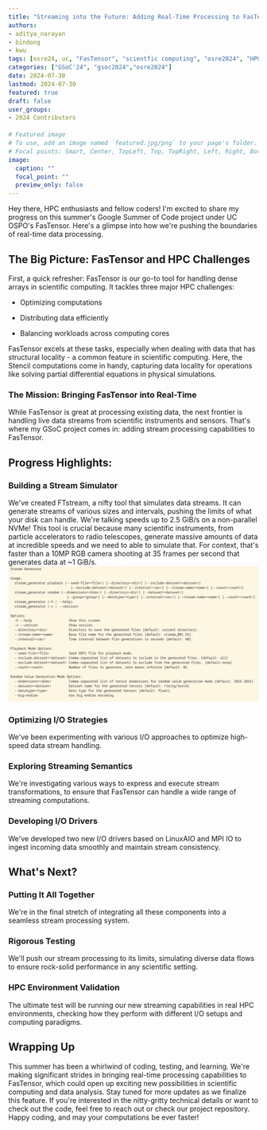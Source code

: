 ```yaml
---
title: "Streaming into the Future: Adding Real-Time Processing to FasTensor"
authors: 
- aditya_narayan
- bindong
- kwu
tags: [osre24, uc, "FasTensor", "scientfic computing", "osre2024", "HPC", "tensor processing", "linear algebra", "API design", "C++",  "LBNL", "Lawrence Berkeley National Lab"]
categories: ["GSoC'24", "gsoc2024","osre2024"]
date: 2024-07-30
lastmod: 2024-07-30
featured: true
draft: false
user_groups:
- 2024 Contributors

# Featured image
# To use, add an image named `featured.jpg/png` to your page's folder.
# Focal points: Smart, Center, TopLeft, Top, TopRight, Left, Right, BottomLeft, Bottom, BottomRight.
image:
  caption: ""
  focal_point: ""
  preview_only: false
---
```


Hey there, HPC enthusiasts and fellow coders! I'm excited to share my progress on this summer's Google Summer of Code project under UC OSPO's FasTensor. 
Here's a glimpse into how we're pushing the boundaries of real-time data processing.

## The Big Picture: FasTensor and HPC Challenges
First, a quick refresher: FasTensor is our go-to tool for handling dense arrays in scientific computing. It tackles three major HPC challenges:

- Optimizing computations

- Distributing data efficiently
- Balancing workloads across computing cores

FasTensor excels at these tasks, especially when dealing with data that has structural locality - a common feature in scientific computing. Here, the Stencil computations come in handy, capturing data locality for operations like solving partial differential equations in physical simulations.

### The Mission: Bringing FasTensor into Real-Time
While FasTensor is great at processing existing data, the next frontier is handling live data streams from scientific instruments and sensors. That's where my GSoC project comes in: adding stream processing capabilities to FasTensor.

## Progress Highlights:

### Building a Stream Simulator
We've created FTstream, a nifty tool that simulates data streams. It can generate streams of various sizes and intervals, pushing the limits of what your disk can handle. We're talking speeds up to 2.5 GiB/s on a non-parallel NVMe! This tool is crucial because many scientific instruments, from particle accelerators to radio telescopes, generate massive amounts of data at incredible speeds and we need to able to simulate that. For context, that's faster than a 10MP RGB camera shooting at 35 frames per second that generates data at ~1 GiB/s.
![FTStream: a stream simulator](ftstream.png)

### Optimizing I/O Strategies
We've been experimenting with various I/O approaches to optimize high-speed data stream handling.

### Exploring Streaming Semantics
We're investigating various ways to express and execute stream transformations, to ensure that FasTensor can handle a wide range of streaming computations.

### Developing I/O Drivers
We've developed two new I/O drivers based on LinuxAIO and MPI IO to ingest incoming data smoothly and maintain stream consistency.

## What's Next?

### Putting It All Together
We're in the final stretch of integrating all these components into a seamless stream processing system.

### Rigorous Testing
We'll push our stream processing to its limits, simulating diverse data flows to ensure rock-solid performance in any scientific setting.

### HPC Environment Validation
The ultimate test will be running our new streaming capabilities in real HPC environments, checking how they perform with different I/O setups and computing paradigms.

## Wrapping Up
This summer has been a whirlwind of coding, testing, and learning. We're making significant strides in bringing real-time processing capabilities to FasTensor, which could open up exciting new possibilities in scientific computing and data analysis.
Stay tuned for more updates as we finalize this feature. If you're interested in the nitty-gritty technical details or want to check out the code, feel free to reach out or check our project repository.
Happy coding, and may your computations be ever faster!